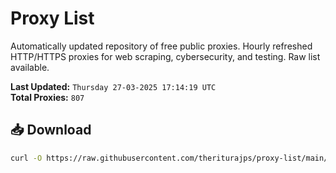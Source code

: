# Proxy List

Automatically updated repository of free public proxies. Hourly refreshed HTTP/HTTPS proxies for web scraping, cybersecurity, and testing. Raw list available.

**Last Updated:** `Thursday 27-03-2025 17:14:19 UTC`  
**Total Proxies:** `807`

## 📥 Download
```bash
curl -O https://raw.githubusercontent.com/theriturajps/proxy-list/main/proxies.txt
